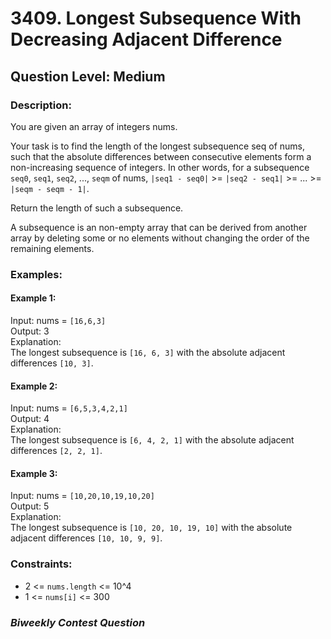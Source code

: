 # 3409. Longest Subsequence With Decreasing Adjacent Difference
## Question Level: Medium
### Description:
You are given an array of integers nums.

Your task is to find the length of the longest subsequence seq of nums, such that the absolute differences between consecutive elements form a non-increasing sequence of integers. In other words, for a subsequence `seq0`, `seq1`, `seq2`, ..., `seqm` of nums, `|seq1 - seq0|` >= `|seq2 - seq1|` >= ... >= `|seqm - seqm - 1|`.

Return the length of such a subsequence.

A subsequence is an non-empty array that can be derived from another array by deleting some or no elements without changing the order of the remaining elements.


### Examples:
#### Example 1:
Input: nums = `[16,6,3]`<br>
Output: 3<br>
Explanation: <br>
The longest subsequence is `[16, 6, 3]` with the absolute adjacent differences `[10, 3]`.<br>

#### Example 2:
Input: nums = `[6,5,3,4,2,1]`<br>
Output: 4<br>
Explanation:<br>
The longest subsequence is `[6, 4, 2, 1]` with the absolute adjacent differences `[2, 2, 1]`.<br>

#### Example 3:
Input: nums = `[10,20,10,19,10,20]`<br>
Output: 5<br>
Explanation: <br>
The longest subsequence is `[10, 20, 10, 19, 10]` with the absolute adjacent differences `[10, 10, 9, 9]`.<br>

### Constraints:

- 2 <= `nums.length` <= 10^4
- 1 <= `nums[i]` <= 300

### <i>Biweekly Contest Question</i>